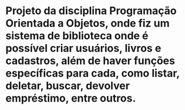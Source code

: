# Projeto da disciplina Programação Orientada a Objetos, onde fiz um sistema de biblioteca onde é possível criar usuários, livros e cadastros, além de haver funções específicas para cada, como listar, deletar, buscar, devolver empréstimo, entre outros.
